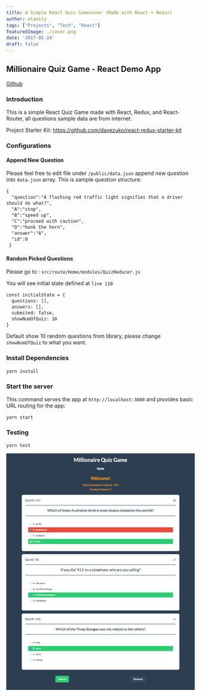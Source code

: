 ```yaml
---
title: A Simple React Quiz Gamecover (Made with React + Redux)
author: etamity
tags: ["Projects", "Tech", "React"]
featuredImage: ./cover.png
date: '2017-05-24'
draft: false
---
```


## Millionaire Quiz Game - React Demo App

[Github](https://github.com/etamity/Millionaire-Quiz-Game) 

### Introduction

This is a simple React Quiz Game made with React, Redux, and React-Router, all questions sample data are from internet.

Project Starter Kit:
https://github.com/davezuko/react-redux-starter-kit

### Configurations

#### Append New Question
Please feel free to edit file under  `/public/data.json` append new question into `data.json` array.
This is sample question structure:

    {
      "question":"A flashing red traffic light signifies that a driver should do what?",
      "A":"stop",
      "B":"speed up",
      "C":"proceed with caution",
      "D":"honk the horn",
      "answer":"A",
      "id":0
     }

#### Random Picked Questions
Please go to : `src/route/Home/modules/QuizReducer.js`

You will see initial state defined at `line 110`

    const initialState = {
	  questions: [],
	  answers: [],
	  submited: false,
	  showNumOfQuiz: 10
	}
Default show 10 random questions from library, please change `showNumOfQuiz` to what you want.

### Install Dependencies

    yarn install

### Start the server

This command serves the app at `http://localhost:3000` and provides basic URL
routing for the app:

    yarn start

### Testing

    yarn test

![Millionaire Quiz Game](./preview.png)